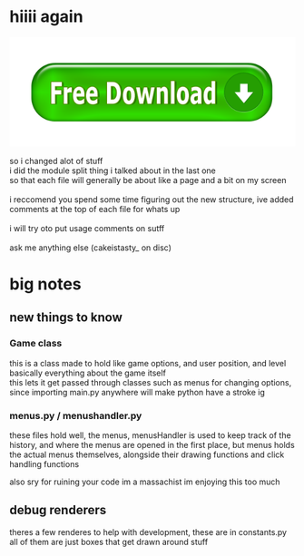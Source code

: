 # hiiii again

[<img src="https://github.com/cakeGit/random-additional/blob/e41af287944c9187aeb5a8e946b367f063e6c89e/download-free-.png"/>](https://github.com/cakeGit/super-marked-dash/archive/refs/heads/main.zip)<br/>

so i changed alot of stuff<br/>
i did the module split thing i talked about in the last one<br/>
so that each file will generally be about like a page and a bit on my screen<br/>
<br/>
i reccomend you spend some time figuring out the new structure, ive added comments at the top of each file for whats up<br/>
<br/>
i will try oto put usage comments on sutff<br/>
<br/>
ask me anything else (cakeistasty_ on disc)

# big notes

## new things to know

### Game class
this is a class made to hold like game options, and user position, and level<br/>
basically everything about the game itself<br/>
this lets it get passed through classes such as menus for changing options, since importing main.py anywhere will make python have a stroke ig<br/>

### menus.py / menushandler.py
these files hold well, the menus, menusHandler is used to keep track of the history, and where the menus are opened in the first place, but menus holds the actual menus themselves, alongside their drawing functions and click handling functions

also sry for ruining your code im a massachist im enjoying this too much

## debug renderers
theres a few renderes to help with development, these are in constants.py<br/>
all of them are just boxes that get drawn around stuff